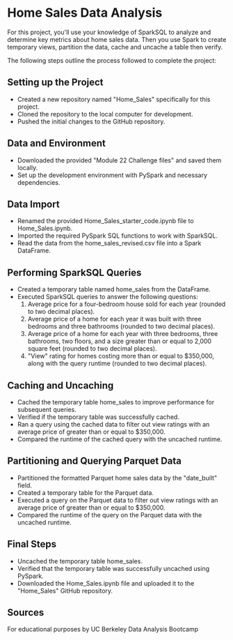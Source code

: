 # Home Sales Data Analysis
For this project, you'll use your knowledge of SparkSQL to analyze and determine key metrics about home sales data. Then you use Spark to create temporary views, partition the data, cache and uncache a  table then verify.

The following steps outline the process followed to complete the project:

## Setting up the Project
- Created a new repository named "Home_Sales" specifically for this project.
- Cloned the repository to the local computer for development.
- Pushed the initial changes to the GitHub repository.

## Data and Environment
- Downloaded the provided "Module 22 Challenge files" and saved them locally.
- Set up the development environment with PySpark and necessary dependencies.

## Data Import
- Renamed the provided Home_Sales_starter_code.ipynb file to Home_Sales.ipynb.
- Imported the required PySpark SQL functions to work with SparkSQL.
- Read the data from the home_sales_revised.csv file into a Spark DataFrame.

## Performing SparkSQL Queries
- Created a temporary table named home_sales from the DataFrame.
- Executed SparkSQL queries to answer the following questions:
    1. Average price for a four-bedroom house sold for each year (rounded to two decimal places).
    2. Average price of a home for each year it was built with three bedrooms and three bathrooms (rounded to two decimal places).
    3. Average price of a home for each year with three bedrooms, three bathrooms, two floors, and a size greater than or equal to 2,000 square feet (rounded to two decimal places).
    4. "View" rating for homes costing more than or equal to $350,000, along with the query runtime (rounded to two decimal places).

## Caching and Uncaching
- Cached the temporary table home_sales to improve performance for subsequent queries.
- Verified if the temporary table was successfully cached.
- Ran a query using the cached data to filter out view ratings with an average price of greater than or equal to $350,000.
- Compared the runtime of the cached query with the uncached runtime.

## Partitioning and Querying Parquet Data
- Partitioned the formatted Parquet home sales data by the "date_built" field.
- Created a temporary table for the Parquet data.
- Executed a query on the Parquet data to filter out view ratings with an average price of greater than or equal to $350,000.
- Compared the runtime of the query on the Parquet data with the uncached runtime.

## Final Steps
- Uncached the temporary table home_sales.
- Verified that the temporary table was successfully uncached using PySpark.
- Downloaded the Home_Sales.ipynb file and uploaded it to the "Home_Sales" GitHub repository.

## Sources
For educational purposes by UC Berkeley Data Analysis Bootcamp
